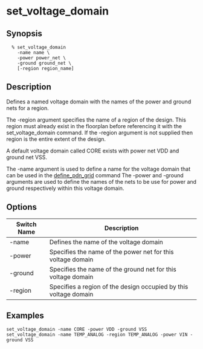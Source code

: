 # set_voltage_domain

## Synopsis
```
  % set_voltage_domain
    -name name \
    -power power_net \
    -ground ground_net \
    [-region region_name]
```

## Description

Defines a named voltage domain with the names of the power and ground nets for a region.

The -region argument specifies the name of a region of the design. This region must already exist in the floorplan before referencing it with the set_voltage_domain command. If the -region argument is not supplied then region is the entire extent of the design.

A default voltage domain called CORE exists with power net VDD and ground net VSS.

The -name argument is used to define a name for the voltage domain that can be used in the [define_pdn_grid](define_pdn_grid.md) command
The -power and -ground arguments are used to define the names of the nets to be use for power and ground respectively within this voltage domain.

## Options

| Switch Name | Description |
| ----- | ----- |
| -name | Defines the name of the voltage domain |
| -power | Specifies the name of the power net for this voltage domain |
| -ground | Specifies the name of the ground net for this voltage domain |
| -region | Specifies a region of the design occupied by this voltage domain |

## Examples
```
set_voltage_domain -name CORE -power VDD -ground VSS
set_voltage_domain -name TEMP_ANALOG -region TEMP_ANALOG -power VIN -ground VSS
```

